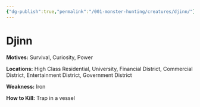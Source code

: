 ```yaml
---
{"dg-publish":true,"permalink":"/001-monster-hunting/creatures/djinn/"}
---
```


# Djinn

**Motives:** Survival, Curiosity, Power

**Locations:** High Class Residential, University, Financial District, Commercial District, Entertainment District, Government District

**Weakness:** Iron

**How to Kill:** Trap in a vessel
